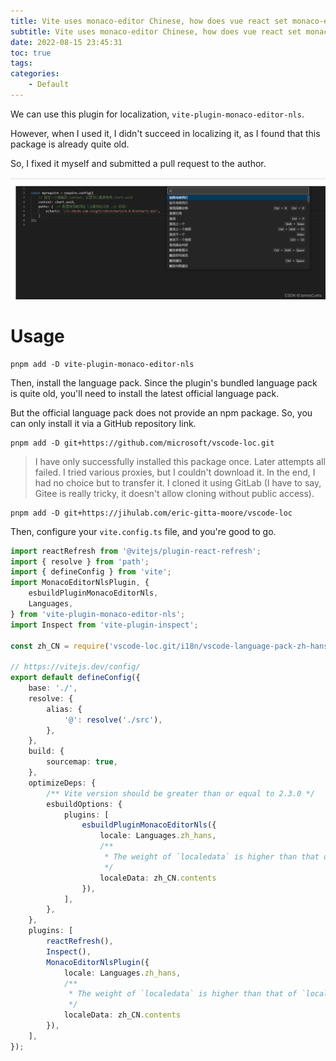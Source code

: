 ```yaml
---
title: Vite uses monaco-editor Chinese, how does vue react set monaco-editor Chinese
subtitle: Vite uses monaco-editor Chinese, how does vue react set monaco-editor Chinese
date: 2022-08-15 23:45:31
toc: true
tags: 
categories: 
    - Default
---
```


We can use this plugin for localization, `vite-plugin-monaco-editor-nls`.

However, when I used it, I didn't succeed in localizing it, as I found that this package is already quite old.

So, I fixed it myself and submitted a pull request to the author.

![16936513475351693651346745.png](https://raw.githubusercontent.com/eric-gitta-moore/eric-gitta-moore.github.io/main/static/images/16936513475351693651346745.png)

# Usage

```
pnpm add -D vite-plugin-monaco-editor-nls
```

Then, install the language pack. Since the plugin's bundled language pack is quite old, you'll need to install the latest official language pack.

But the official language pack does not provide an npm package. So, you can only install it via a GitHub repository link.

```
pnpm add -D git+https://github.com/microsoft/vscode-loc.git
```

> I have only successfully installed this package once. Later attempts all failed. I tried various proxies, but I couldn't download it. In the end, I had no choice but to transfer it. I cloned it using GitLab (I have to say, Gitee is really tricky, it doesn't allow cloning without public access).

```
pnpm add -D git+https://jihulab.com/eric-gitta-moore/vscode-loc
```

Then, configure your `vite.config.ts` file, and you're good to go.

```typescript
import reactRefresh from '@vitejs/plugin-react-refresh';
import { resolve } from 'path';
import { defineConfig } from 'vite';
import MonacoEditorNlsPlugin, {
    esbuildPluginMonacoEditorNls,
    Languages,
} from 'vite-plugin-monaco-editor-nls';
import Inspect from 'vite-plugin-inspect';

const zh_CN = require('vscode-loc.git/i18n/vscode-language-pack-zh-hans/translations/main.i18n.json')

// https://vitejs.dev/config/
export default defineConfig({
    base: './',
    resolve: {
        alias: {
            '@': resolve('./src'),
        },
    },
    build: {
        sourcemap: true,
    },
    optimizeDeps: {
        /** Vite version should be greater than or equal to 2.3.0 */
        esbuildOptions: {
            plugins: [
                esbuildPluginMonacoEditorNls({
                    locale: Languages.zh_hans,
                    /**
                     * The weight of `localedata` is higher than that of `locale`
                     */
                    localeData: zh_CN.contents
                }),
            ],
        },
    },
    plugins: [
        reactRefresh(),
        Inspect(),
        MonacoEditorNlsPlugin({
            locale: Languages.zh_hans,
            /**
             * The weight of `localedata` is higher than that of `locale`
             */
            localeData: zh_CN.contents
        }),
    ],
});
```
